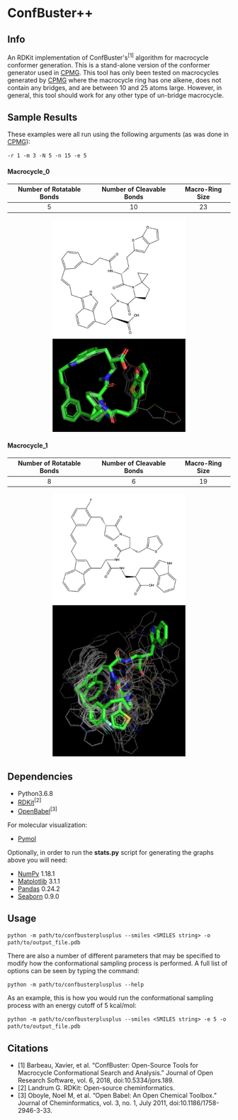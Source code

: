 # ConfBuster++

## Info
An RDKit implementation of ConfBuster's<sup>[1]</sup> algorithm for macrocycle conformer generation. This is a stand-alone version of the conformer generator used in [CPMG](https://github.com/e-dang/Composite-Peptide-Macrocycle-Generator.git). This tool has only been tested on macrocycles generated by [CPMG](https://github.com/e-dang/Composite-Peptide-Macrocycle-Generator.git) where the macrocycle ring has one alkene, does not contain any bridges, and are between 10 and 25 atoms large. However, in general, this tool should work for any other type of un-bridge macrocycle.

## Sample Results
These examples were all run using the following arguments (as was done in [CPMG](https://github.com/e-dang/Composite-Peptide-Macrocycle-Generator.git)):
```
-r 1 -m 3 -N 5 -n 15 -e 5
```

#### Macrocycle_0
| Number of Rotatable Bonds | Number of Cleavable Bonds | Macro-Ring Size |
| :-----------------------: | :-----------------------: | :-------------: |
|             5             |            10             |       23        |

<div style="text-align:center">
<img src="examples/images/macrocycle_0.png" width="300"/>
<img src="examples/images/macrocycle_0_pymol.png" width="300"/>
</div>

#### Macrocycle_1
| Number of Rotatable Bonds | Number of Cleavable Bonds | Macro-Ring Size |
| :-----------------------: | :-----------------------: | :-------------: |
|             8             |             6             |       19        |

<div style="text-align:center">
<img src="examples/images/macrocycle_1.png" width="300"/>
<img src="examples/images/macrocycle_1_pymol.png" width="300"/>
</div>

## Dependencies
- Python3.6.8
- [RDKit](http://rdkit.org)<sup>[2]</sup>
- [OpenBabel](http://openbabel.org/wiki/Main_Page)<sup>[3]</sup>

For molecular visualization:
- [Pymol](https://pymol.org/2/)

Optionally, in order to run the __stats.py__ script for generating the graphs above you will need:
- [NumPy](https://numpy.org/) 1.18.1
- [Matplotlib](https://matplotlib.org/) 3.1.1
- [Pandas](https://pandas.pydata.org/) 0.24.2
- [Seaborn](https://seaborn.pydata.org/) 0.9.0

## Usage
```
python -m path/to/confbusterplusplus --smiles <SMILES string> -o path/to/output_file.pdb
```

There are also a number of different parameters that may be specified to modify how the conformational sampling process is performed. A full list of options can be seen by typing the command:
```
python -m path/to/confbusterplusplus --help
```

As an example, this is how you would run the conformational sampling process with an energy cutoff of 5 kcal/mol:
```
python -m path/to/confbusterplusplus --smiles <SMILES string> -e 5 -o path/to/output_file.pdb
```

## Citations
- [1] Barbeau, Xavier, et al. “ConfBuster: Open-Source Tools for Macrocycle Conformational Search and Analysis.” Journal
of Open Research Software, vol. 6, 2018, doi:10.5334/jors.189.
- [2] Landrum G. RDKit: Open-source cheminformatics.
- [3] Oboyle, Noel M, et al. “Open Babel: An Open Chemical Toolbox.” Journal of Cheminformatics, vol. 3, no. 1, July 2011, doi:10.1186/1758-2946-3-33.